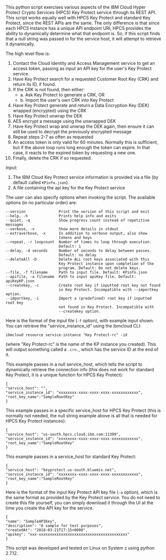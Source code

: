 This python script exercises various aspects of the IBM Cloud 
Hyper Protect Crypto Services (HPCS) Key Protect service through its REST API.
This script works equally well with HPCS Key Protect and standard Key Protect, since
the REST APIs are the same. The only difference is that since each HPCS instance 
has a unique API endpoint URI, HPCS provides the ability to dynamically
determine what that endpoint is. So, if this script finds that a null string 
was passed in for the service host, it will attempt to retrieve it dynamically. 

The high level flow is:
1.  Contact the Cloud Identity and Access Management service to get an access token, 
    passing as input an API key for the user's Key Protect service.
2.  Have Key Protect search for a requested Customer Root Key (CRK) and return
    its ID, if found.
3.  If the CRK is not found, then either:
       * a. Ask Key Protect to generate a CRK, OR
       * b. Import the user's own CRK into Key Protect
4.  Have Key Protect generate and return a Data Encryption Key (DEK) wrapped 
    (encrypted) using the CRK
5.  Have Key Protect unwrap the DEK
6.  AES encrypt a message using the unwrapped DEK
7.  Have Key Protect wrap and unwrap the DEK again, then ensure it can still
    be used to decrypt the previously encrypted message
8.  Repeat steps 2-7 as often as requested
9.  An access token is only valid for 60 minutes. Normally this is sufficient,
    but if the above loop runs long enough the token can expire. In that case,
    it reacts to the expired token by requesting a new one. 
10. Finally, delete the CRK if so requested.

Input:
1. The IBM Cloud Key Protect service information is provided via a file 
(by default called `KPinfo.json`).
2. A file containing the api key for the Key Protect service

The user can also specify options when invoking the script.
The available options (in no particular order) are:

    --version               Print the version of this script and exit
    --help, -h              Prints help info and exits
    --quiet, -q             Show progress count instead of repetitive messages
    --verbose, -v           Show more details in stdout
    --extraverbose, -x      In addition to verbose output, also show 
                            tokens and keys
    --repeat, -r loopcount  Number of times to loop through execution. 
                            Default: 1
    --delay, -d seconds     Number of seconds to delay between passes. 
                            Default: no delay
    --deleteAll -D          Delete ALL root keys associated with this 
                            Key Protect instance upon completion of the
                            program. Default: Do not delete keys.
    --file, -f filename     Path to input file. Default: KPinfo.json
    --apifile, -a filename  Path to input apiKey file. Default: apiKeyKP.json
    --createkey, -c         Create root key if inputted root key not found
                            in Key Protect. Incompatible with --importkey option.
    --importkey, -i         Import a (predefined) root key if inputted root key
                            not found in Key Protect. Incompatible with
                            --createkey option.

Here is the format of the input file (`-f` option), with example input shown. 
You can retrieve the "service_instance_id" using the ibmcloud CLI:
```
ibmcloud resource service-instance "Key Protect-rc" -id 
```
(where "Key Protect-rc" is the name of the KP instance you created).
This will output something called a `.crn.`, which has the service ID at the end of it. 

This example passes in a null service_host, which tells the script
to dynamically retrieve the connection info (this does not work for
standard Key Protect, it is a unique function for HPCS Key Protect):

    {
    "service_host": "",
    "service_instance_id": "xxxxxxxx-xxxx-xxxx-xxxx-xxxxxxxxxxxx",
    "root_key_name":"SampleRootKey"
    }

This example passes in a specific service_host for HPCS Key Protect
(this is normally not needed, the null string example above is
all that is needed for HPCS Key Protect instances):

    {
    "service_host": "us-south.hpcs.cloud.ibm.com:11399",
    "service_instance_id": "xxxxxxxx-xxxx-xxxx-xxxx-xxxxxxxxxxxx",
    "root_key_name":"SampleRootKey"
    }

This example passes in a service_host for standard Key Protect:

    {
    "service_host": "keyprotect.us-south.bluemix.net",
    "service_instance_id": "xxxxxxxx-xxxx-xxxx-xxxx-xxxxxxxxxxxx",
    "root_key_name":"SampleRootKey"
    }

Here is the format of the input Key Protect API key file (`-a` option), which
is the same format as provided by the Key Protect service. You do not need
to create this file yourself, you can simply download it through the UI at the 
time you create the API key for the service.

    {
    "name": "SampleAPIKey",
    "description": "A sample for test purposes",
    "createdAt": "2018-03-21T17:15+0000",
    "apikey": "xxx-xxxxxxxxxxxxxxxxxxxxxxxxxxxxxxxxxxxxxxxx"
    }    

This script was developed and tested on Linux on System z using python 2.7.12.
